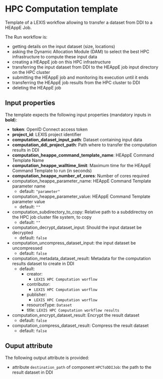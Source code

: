 # HPC Computation template

Template of a LEXIS workflow allowing to transfer a dataset from DDI to a HEAppE Job.

The Run workflow is:
* getting details on the input dataset (size, locations)
* asking the Dynamic Allocation Module (DAM) to select the best HPC infrastructure to compute these input data
* creating a HEAppE job on this HPC infrastructure
* transferring the input dataset from DDI to the HEAppE job input directory on the HPC cluster
* submitting the HEAppE job and monitoring its execution until it ends
* transferring the HEAppE job results from the HPC cluster to DDI
* deleting the HEAppE job

## Input properties

The template expects the following input properties (mandatory inputs in **bold**):
*  **token**: OpenID Connect access token
* **project_id**: LEXIS project identifier
* **computation_dataset_input_path**: Dataset containing input data
* **computation_ddi_project_path**: Path where to transfer the computation results in DDI
* **computation_heappe_command_template_name**: HEAppE Command Template Name
* **computation_heappe_walltime_limit**: Maximum time for the HEAppE Command Template to run (in seconds)
* **computation_heappe_number_of_cores**: Number of cores required
* computation_heappe_parameter_name: HEAppE Command Template parameter name
  * default: `"parameter"`
* computation_heappe_parameter_value: HEAppE Command Template parameter value
  * default: `""`
* computation_subdirectory_to_copy: Relative path to a subddirectoy on the HPC job cluster file system, to copy
  * default: `""`
* computation_decrypt_dataset_input: Should the input dataset be decrypted
  * default: `false`
* computation_uncompress_dataset_input: the input dataset be uncompressed
  * default: `false`
* computation_metadata_dataset_result: Metadata for the computation results dataset to create in DDI
  * default:
    * creator:
      * `LEXIS HPC Computation worflow`
    * contributor:
      * `LEXIS HPC Computation worflow`
    * publisher:
      * `LEXIS HPC Computation worflow`
    * resourceType: `Dataset`
    * title: `LEXIS HPC Computation workflow results`
* computation_encrypt_dataset_result: Encrypt the result dataset
  * default: `false`
* computation_compress_dataset_result: Compress the result dataset
  * default: `false`

## Ouput attribute

The following output attribute is provided:
* attribute `destination_path` of component `HPCToDDIJob`: the path to the result dataset in DDI
